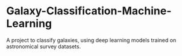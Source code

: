 # Galaxy-Classification-Machine-Learning
A project to classify galaxies, using deep learning models trained on astronomical survey datasets.
